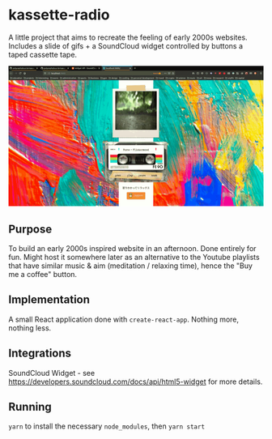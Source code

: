 # kassette-radio

A little project that aims to recreate the feeling of early 2000s websites. Includes a slide of gifs + a SoundCloud widget controlled by buttons a taped cassette tape.

![a demonstration of the service in the form of gif](service_demo_video.gif)

## Purpose

To build an early 2000s inspired website in an afternoon. Done entirely for fun. Might host it somewhere later as an alternative to the Youtube playlists that have similar music & aim (meditation / relaxing time), hence the "Buy me a coffee" button.

## Implementation

A small React application done with `create-react-app`. Nothing more, nothing less.

## Integrations

SoundCloud Widget - see https://developers.soundcloud.com/docs/api/html5-widget for more details.

## Running

`yarn` to install the necessary `node_modules`, then `yarn start`
